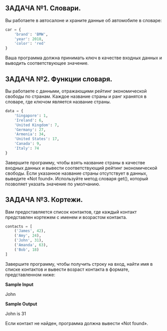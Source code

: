 **ЗАДАЧА №1. Словари.**
-
Вы работаете в автосалоне и храните данные об автомобиле в словаре:
```py
car = {
    'brand': 'BMW',
    'year': 2018,
    'color': 'red'
} 
```
Ваша программа должна принимать ключ в качестве входных данных и выводить соответствующее значение.


**ЗАДАЧА №2. Функции словаря.**
-
Вы работаете с данными, отражающими рейтинг экономической свободы по странам.
Каждое название страны и ранг хранятся в словаре, где ключом является название страны.
```py
data = {
    'Singapore': 1,
    'Ireland': 6,
    'United Kingdom': 7,
    'Germany': 27,
    'Armenia': 34,
    'United States': 17,
    'Canada': 9,
    'Italy': 74
}
```
Завершите программу, чтобы взять название страны в качестве входных данных и вывести соответствующий рейтинг экономической свободы.
Если указанное название страны отсутствует в данных, выведите «Not found».
Используйте метод словаря get(), который позволяет указать значение по умолчанию.


**ЗАДАЧА №3. Кортежи.**
-
Вам предоставляется список контактов, где каждый контакт представлен кортежем с именем и возрастом контакта.
```py
contacts = [
    ('James', 42),
    ('Amy', 24),
    ('John', 31),
    ('Amanda', 63),
    ('Bob', 18)
]
```
Завершите программу, чтобы получить строку на вход, найти имя в списке контактов и вывести возраст контакта в формате, представленном ниже:

**Sample Input**

John

**Sample Output**

John is 31

Если контакт не найден, программа должна вывести «Not found».
